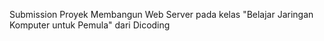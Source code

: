 Submission Proyek Membangun Web Server pada kelas "Belajar Jaringan Komputer untuk Pemula" dari Dicoding
